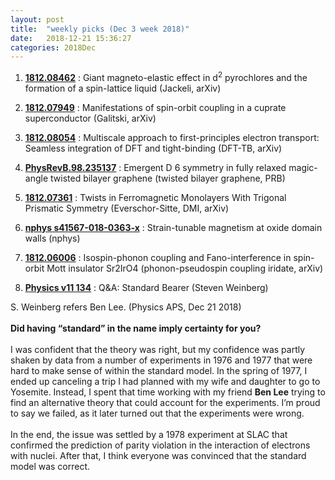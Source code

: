 ```yaml
---
layout: post
title:  "weekly picks (Dec 3 week 2018)"
date:   2018-12-21 15:36:27
categories: 2018Dec
---
```



1. **[1812.08462](https://arxiv.org/abs/1812.08462)** : Giant magneto-elastic effect in d$^2$ pyrochlores and the formation of a spin-lattice liquid (Jackeli, arXiv)

 
1. **[1812.07949](https://arxiv.org/abs/1812.07949)** : Manifestations of spin-orbit coupling in a cuprate superconductor (Galitski, arXiv)


1.	**[1812.08054](https://arxiv.org/abs/1812.08054)** : Multiscale approach to first-principles electron transport: Seamless integration of DFT and tight-binding (DFT-TB, arXiv)


1.	**[PhysRevB.98.235137](https://journals.aps.org/prb/abstract/10.1103/PhysRevB.98.235137)** : Emergent D 6 symmetry in fully relaxed magic-angle twisted bilayer graphene (twisted bilayer graphene, PRB)

1. **[1812.07361](https://arxiv.org/abs/1812.07361)** : Twists in Ferromagnetic Monolayers With Trigonal Prismatic Symmetry (Everschor-Sitte, DMI, arXiv)

1. **[nphys s41567-018-0363-x](https://www.nature.com/articles/s41567-018-0363-x)** : Strain-tunable magnetism at oxide domain walls (nphys)
 
1. **[1812.06006](https://arxiv.org/abs/1812.06006)** : Isospin-phonon coupling and Fano-interference in spin-orbit Mott insulator Sr2IrO4 (phonon-pseudospin coupling iridate, arXiv)

1. **[Physics v11 134](https://physics.aps.org/articles/v11/134)** : Q&A: Standard Bearer (Steven Weinberg)

 <p style="padding: 0 12%;">

S. Weinberg refers Ben Lee. (Physics APS, Dec 21 2018)<br>
<br>
<strong>Did having “standard” in the name imply certainty for you?</strong>
<br><br>
I was confident that the theory was right, but my confidence was partly shaken by data from a number of experiments in 1976 and 1977 that were hard to make sense of within the standard model. In the spring of 1977, I ended up canceling a trip I had planned with my wife and daughter to go to Yosemite. Instead, I spent that time working with my friend <strong>Ben Lee</strong> trying to find an alternative theory that could account for the experiments. I’m proud to say we failed, as it later turned out that the experiments were wrong.
<br><br>
In the end, the issue was settled by a 1978 experiment at SLAC that confirmed the prediction of parity violation in the interaction of electrons with nuclei. After that, I think everyone was convinced that the standard model was correct.
</p>